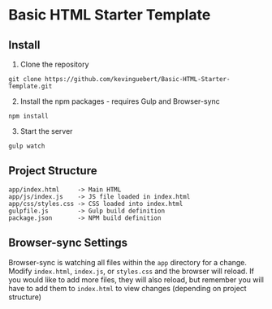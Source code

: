 # Basic HTML Starter Template

## Install

1. Clone the repository

```
git clone https://github.com/kevinguebert/Basic-HTML-Starter-Template.git
```

2. Install the npm packages - requires Gulp and Browser-sync

```
npm install
```

3. Start the server

```
gulp watch
```

## Project Structure

```
app/index.html     -> Main HTML
app/js/index.js	   -> JS file loaded in index.html
app/css/styles.css -> CSS loaded into index.html
gulpfile.js        -> Gulp build definition
package.json       -> NPM build definition
```

## Browser-sync Settings

Browser-sync is watching all files within the `app` directory for a change. Modify `index.html`, `index.js`, or `styles.css` and the browser will reload. If you would like to add more files, they will also reload, but remember you will have to add them to `index.html` to view changes (depending on project structure)